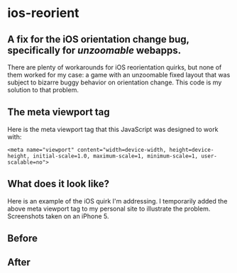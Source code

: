 # ios-reorient

## A fix for the iOS orientation change bug, specifically for _unzoomable_ webapps.

There are plenty of workarounds for iOS reorientation quirks, but none of them worked for my case: a game with an unzoomable fixed layout that was subject to bizarre buggy behavior on orientation change. This code is my solution to that problem.

## The meta viewport tag

Here is the meta viewport tag that this JavaScript was designed to work with:

    <meta name="viewport" content="width=device-width, height=device-height, initial-scale=1.0, maximum-scale=1, minimum-scale=1, user-scalable=no">

## What does it look like?

Here is an example of the iOS quirk I'm addressing. I temporarily added the above meta viewport tag to my personal site to illustrate the problem. Screenshots taken on an iPhone 5.

## Before

## After